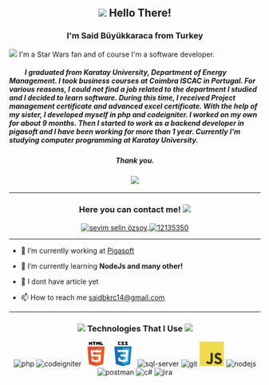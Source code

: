 <h2 align="center"><img src="https://user-images.githubusercontent.com/91894459/185672506-8a46a472-c815-4b69-8b3f-9d9a2b5eb739.png" width="25"> Hello There!</h2>

<div>
  <h3 align="center"><strong>I'm Said Büyükkaraca from Turkey</strong></h3>
</div>
<div>
  <img src="https://user-images.githubusercontent.com/91894459/185672148-4159624f-a30f-4346-89c2-dfe3f8aa50e2.png" width="15"> 
  <span>I'm a Star Wars fan and of course I'm a software developer.</span>
</div>
<div>
    <h5>
     &emsp;&emsp; I graduated from Karatay University, Department of Energy Management. I took business courses at Coimbra ISCAC in Portugal.
For various reasons, I could not find a job related to the department I studied and I decided to learn software. During this time, I received Project management certificate and advanced excel certificate. With the help of my sister, I developed myself in php and codeigniter. I worked on my own for about 9 months. Then I started to work as a backend developer in pigasoft and I have been working for more than 1 year. Currently I'm studying computer programming at Karatay University. 
    </h5>
    <h5 align="center">
      Thank you.
    </h5>
    <div align="center">
      <img src="https://user-images.githubusercontent.com/91894459/185671630-4be05ce9-66d3-4e13-a896-88ac2dd7d1c7.png" width="25"> 
    </div>
</div>
<hr>
<div>
    <h3 align="center"><strong>Here you can contact me!</strong> <img src="https://user-images.githubusercontent.com/91894459/185675943-dda0cdf4-d566-4561-8606-162f9145ee54.png" width="25"></h3>
    
</div>
<div align="center">
    <a href="https://www.linkedin.com/in/muhammed-said-b%C3%BCy%C3%BCkkaraca-97572a168/" target="blank">
      <img align="center" src="https://raw.githubusercontent.com/rahuldkjain/github-profile-readme-generator/master/src/images/icons/Social/linked-in-alt.svg"                  alt="sevim selin özsoy" height="30" width="40" />
    </a>
    <a href="https://stackoverflow.com/users/15505001/said-b%c3%bcy%c3%bckkaraca" target="blank">
      <img align="center" src="https://raw.githubusercontent.com/rahuldkjain/github-profile-readme-generator/master/src/images/icons/Social/stack-overflow.svg"                   alt="12135350" height="30" width="40" />
    </a>
</div>

<hr>


- 🔭 I’m currently working at <a href="https://pigasoft.com/en" target="blank">Pigasoft</a>

- 🌱 I’m currently learning <strong>NodeJs and many other!</strong>

- 📝 I dont have article yet

- 📫 How to reach me <a href="mailto:saidbkrc14@gmail.com">saidbkrc14@gmail.com</a>
<hr>

<div>
    <h3 align="center">
      <img src="https://user-images.githubusercontent.com/91894459/185680424-02a6f184-7108-4012-b99d-8580f78c2dfe.png" width="35"> 
      <strong>Technologies That I Use</strong>
      <img src="https://user-images.githubusercontent.com/91894459/185684277-bf25f9f9-77b1-477a-a740-1f7e7d7deecc.png" width="35">
    </h3>
</div>
<div align="center">
    <img alt="php" src="https://user-images.githubusercontent.com/91894459/185680758-6d958a42-4273-42c8-bced-4414900156e3.png" width="50">
    <img alt="codeigniter" src="https://user-images.githubusercontent.com/91894459/185680809-a4334507-3d47-4c43-9b69-c727e917a985.png" width="50">
    <img alt="html" src="https://raw.githubusercontent.com/devicons/devicon/master/icons/html5/html5-original-wordmark.svg" width="50">
    <img alt="css" src="https://raw.githubusercontent.com/devicons/devicon/master/icons/css3/css3-original-wordmark.svg" width="50">
    <img alt="sql-server" src="https://www.svgrepo.com/show/303229/microsoft-sql-server-logo.svg" width="50">
    <img alt="git" src="https://www.vectorlogo.zone/logos/git-scm/git-scm-icon.svg" width="50">
    <img alt="javascript" src="https://raw.githubusercontent.com/devicons/devicon/master/icons/javascript/javascript-original.svg" width="50">
    <img alt="nodejs" src="https://user-images.githubusercontent.com/91894459/185682004-e047668d-c8fc-4631-9b32-63b3479b6e59.png" width="50">
    <img alt="postman" src="https://www.vectorlogo.zone/logos/getpostman/getpostman-icon.svg" width="50">
    <img alt="c#" src="https://user-images.githubusercontent.com/91894459/185682276-0af9e9d4-e1f4-4cf3-98a2-80835ec8e1fa.png" width="50">
    <img alt="jira" src="https://user-images.githubusercontent.com/91894459/185682333-eb5378b0-0f6d-4a1f-bf0b-959293cfd06d.png" width="50">
</div>
